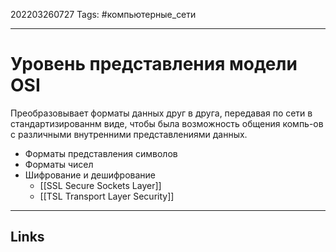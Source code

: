 202203260727
Tags: #компьютерные_сети

---

# Уровень представления модели OSI
Преобразовывает форматы данных друг в друга, передавая по сети в стандартизированнм виде, чтобы была возможность общения компь-ов с различными внутренними представлениями данных. 

- Форматы представления символов
- Форматы чисел
- Шифрование и дешифрование
	- [[SSL Secure Sockets Layer]]
	- [[TSL Transport Layer Security]]

---
## Links
